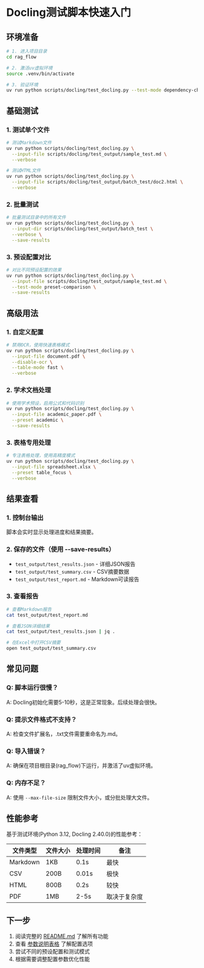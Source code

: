 # Docling测试脚本快速入门

## 环境准备

```bash
# 1. 进入项目目录
cd rag_flow

# 2. 激活uv虚拟环境
source .venv/bin/activate

# 3. 验证环境
uv run python scripts/docling/test_docling.py --test-mode dependency-check
```

## 基础测试

### 1. 测试单个文件
```bash
# 测试Markdown文件
uv run python scripts/docling/test_docling.py \
  --input-file scripts/docling/test_output/sample_test.md \
  --verbose

# 测试HTML文件
uv run python scripts/docling/test_docling.py \
  --input-file scripts/docling/test_output/batch_test/doc2.html \
  --verbose
```

### 2. 批量测试
```bash
# 批量测试目录中的所有文件
uv run python scripts/docling/test_docling.py \
  --input-dir scripts/docling/test_output/batch_test \
  --verbose \
  --save-results
```

### 3. 预设配置对比
```bash
# 对比不同预设配置的效果
uv run python scripts/docling/test_docling.py \
  --input-file scripts/docling/test_output/sample_test.md \
  --test-mode preset-comparison \
  --save-results
```

## 高级用法

### 1. 自定义配置
```bash
# 禁用OCR，使用快速表格模式
uv run python scripts/docling/test_docling.py \
  --input-file document.pdf \
  --disable-ocr \
  --table-mode fast \
  --verbose
```

### 2. 学术文档处理
```bash
# 使用学术预设，启用公式和代码识别
uv run python scripts/docling/test_docling.py \
  --input-file academic_paper.pdf \
  --preset academic \
  --save-results
```

### 3. 表格专用处理
```bash
# 专注表格处理，使用高精度模式
uv run python scripts/docling/test_docling.py \
  --input-file spreadsheet.xlsx \
  --preset table_focus \
  --verbose
```

## 结果查看

### 1. 控制台输出
脚本会实时显示处理进度和结果摘要。

### 2. 保存的文件（使用 --save-results）
- `test_output/test_results.json` - 详细JSON报告
- `test_output/test_summary.csv` - CSV摘要数据
- `test_output/test_report.md` - Markdown可读报告

### 3. 查看报告
```bash
# 查看Markdown报告
cat test_output/test_report.md

# 查看JSON详细结果
cat test_output/test_results.json | jq .

# 在Excel中打开CSV摘要
open test_output/test_summary.csv
```

## 常见问题

### Q: 脚本运行很慢？
A: Docling初始化需要5-10秒，这是正常现象。后续处理会很快。

### Q: 提示文件格式不支持？
A: 检查文件扩展名，.txt文件需要重命名为.md。

### Q: 导入错误？
A: 确保在项目根目录(rag_flow)下运行，并激活了uv虚拟环境。

### Q: 内存不足？
A: 使用 `--max-file-size` 限制文件大小，或分批处理大文件。

## 性能参考

基于测试环境(Python 3.12, Docling 2.40.0)的性能参考：

| 文件类型 | 文件大小 | 处理时间 | 备注 |
|----------|----------|----------|------|
| Markdown | 1KB | 0.1s | 最快 |
| CSV | 200B | 0.01s | 极快 |
| HTML | 800B | 0.2s | 较快 |
| PDF | 1MB | 2-5s | 取决于复杂度 |

## 下一步

1. 阅读完整的 [README.md](README.md) 了解所有功能
2. 查看 [参数说明表格](README.md#参数说明) 了解配置选项
3. 尝试不同的预设配置和测试模式
4. 根据需要调整配置参数优化性能
